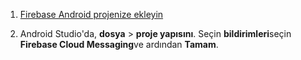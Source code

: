 1. [Firebase Android projenize ekleyin](https://firebase.google.com/docs/android/setup)

2. Android Studio'da, **dosya** > **proje yapısını**. Seçin **bildirimleri**seçin **Firebase Cloud Messaging**ve ardından **Tamam**.
